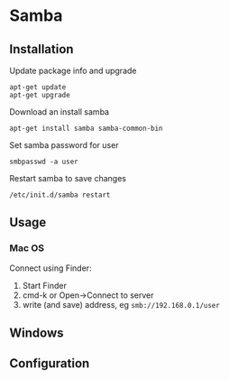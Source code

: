 # Samba

## Installation
Update package info and upgrade
```
apt-get update
apt-get upgrade
```

Download an install samba
```
apt-get install samba samba-common-bin
```

Set samba password for user
```
smbpasswd -a user
```

Restart samba to save changes
```
/etc/init.d/samba restart
```

## Usage
### Mac OS
Connect using Finder:
1. Start Finder
2. cmd-k or Open->Connect to server
3. write (and save) address, eg `smb://192.168.0.1/user`

## Windows

## Configuration
